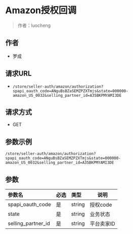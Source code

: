 # Amazon授权回调

> 作者：luocheng

## 作者

- 罗成

## 请求URL

- ` /store/seller-auth/amazon/authorization?spapi_oauth_code=ANguBsBZaSEMZPZXTmjs&state=000000-amazon_US_0032&selling_partner_id=A35BKPMYAMI3DE `
  
## 请求方式

- GET 

## 参数示例

 ``` 
/store/seller-auth/amazon/authorization?spapi_oauth_code=ANguBsBZaSEMZPZXTmjs&state=000000-amazon_US_0032&selling_partner_id=A35BKPMYAMI3DE
 ```

## 参数

|参数名|必选|类型|说明|
|:----    |:---|:----- |-----   |
|spapi_oauth_code |是  |string |授权code   |
|state |是  |string | 业务状态    |
|selling_partner_id |是  |string | 平台卖家ID    |